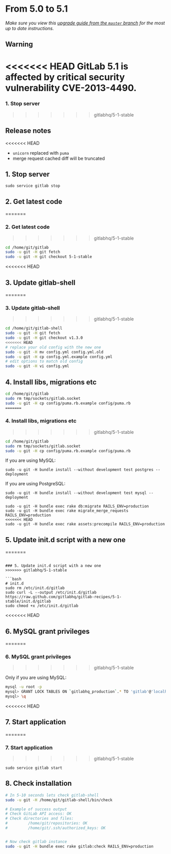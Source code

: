 # From 5.0 to 5.1
*Make sure you view this [upgrade guide from the `master` branch](../../../master/doc/update/5.0-to-5.1.md) for the most up to date instructions.*

## Warning

<<<<<<< HEAD
GitLab 5.1 is affected by critical security vulnerability CVE-2013-4490.
=======
### 1. Stop server
>>>>>>> gitlabhq/5-1-stable

## Release notes

<<<<<<< HEAD
- `unicorn` replaced with `puma`
- merge request cached diff will be truncated

## 1. Stop server

    sudo service gitlab stop

## 2. Get latest code

=======
### 2. Get latest code

>>>>>>> gitlabhq/5-1-stable
```bash
cd /home/git/gitlab
sudo -u git -H git fetch
sudo -u git -H git checkout 5-1-stable
```

<<<<<<< HEAD
## 3. Update gitlab-shell
=======
### 3. Update gitlab-shell
>>>>>>> gitlabhq/5-1-stable

```bash
cd /home/git/gitlab-shell
sudo -u git -H git fetch
sudo -u git -H git checkout v1.3.0
<<<<<<< HEAD
# replace your old config with the new one
sudo -u git -H mv config.yml config.yml.old
sudo -u git -H cp config.yml.example config.yml
# edit options to match old config
sudo -u git -H vi config.yml
```

## 4. Install libs, migrations etc

```bash
cd /home/git/gitlab
sudo rm tmp/sockets/gitlab.socket
sudo -u git -H cp config/puma.rb.example config/puma.rb
=======
```

### 4. Install libs, migrations etc
>>>>>>> gitlabhq/5-1-stable

```bash
cd /home/git/gitlab
sudo rm tmp/sockets/gitlab.socket
sudo -u git -H cp config/puma.rb.example config/puma.rb
```
If you are using MySQL:
```
sudo -u git -H bundle install --without development test postgres --deployment
```
If you are using PostgreSQL:
```
sudo -u git -H bundle install --without development test mysql --deployment
```

```
sudo -u git -H bundle exec rake db:migrate RAILS_ENV=production
sudo -u git -H bundle exec rake migrate_merge_requests RAILS_ENV=production
<<<<<<< HEAD
sudo -u git -H bundle exec rake assets:precompile RAILS_ENV=production
```

## 5. Update init.d script with a new one
=======
```

### 5. Update init.d script with a new one
>>>>>>> gitlabhq/5-1-stable

```bash
# init.d
sudo rm /etc/init.d/gitlab
sudo curl -L --output /etc/init.d/gitlab https://raw.github.com/gitlabhq/gitlab-recipes/5-1-stable/init.d/gitlab
sudo chmod +x /etc/init.d/gitlab
```

<<<<<<< HEAD
## 6. MySQL grant privileges
=======
### 6. MySQL grant privileges
>>>>>>> gitlabhq/5-1-stable

Only if you are using MySQL:

```bash
mysql -u root -p
mysql> GRANT LOCK TABLES ON `gitlabhq_production`.* TO 'gitlab'@'localhost';
mysql> \q
```

<<<<<<< HEAD
## 7. Start application
=======
### 7. Start application
>>>>>>> gitlabhq/5-1-stable

    sudo service gitlab start

## 8. Check installation


```bash
# In 5-10 seconds lets check gitlab-shell
sudo -u git -H /home/git/gitlab-shell/bin/check

# Example of success output
# Check GitLab API access: OK
# Check directories and files:
#         /home/git/repositories: OK
#         /home/git/.ssh/authorized_keys: OK


# Now check gitlab instance
sudo -u git -H bundle exec rake gitlab:check RAILS_ENV=production

```
